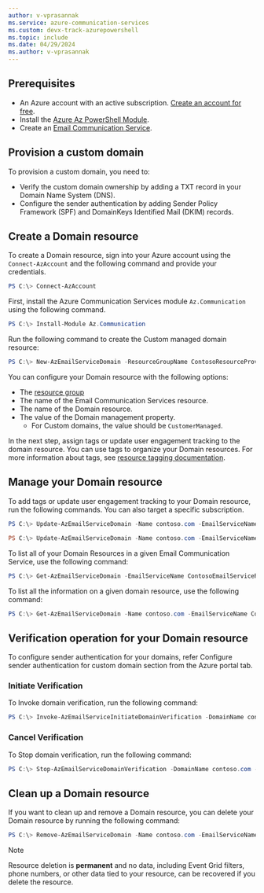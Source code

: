 ```yaml
---
author: v-vprasannak
ms.service: azure-communication-services
ms.custom: devx-track-azurepowershell
ms.topic: include
ms.date: 04/29/2024
ms.author: v-vprasannak
---
```

## Prerequisites

- An Azure account with an active subscription. [Create an account for free](https://azure.microsoft.com/pricing/purchase-options/azure-account?cid=msft_learn).
- Install the [Azure Az PowerShell Module](/powershell/azure/).
- Create an [Email Communication Service](/azure/communication-services/quickstarts/email/create-email-communication-resource).

## Provision a custom domain

To provision a custom domain, you need to:
    
* Verify the custom domain ownership by adding a TXT record in your Domain Name System (DNS).
* Configure the sender authentication by adding Sender Policy Framework (SPF) and DomainKeys Identified Mail (DKIM) records.

## Create a Domain resource

To create a Domain resource, sign into your Azure account using the ```Connect-AzAccount``` and the following command and provide your credentials.

```PowerShell
PS C:\> Connect-AzAccount
```

First, install the Azure Communication Services module ```Az.Communication``` using the following command.

```PowerShell
PS C:\> Install-Module Az.Communication
```

Run the following command to create the Custom managed domain resource:

```PowerShell
PS C:\> New-AzEmailServiceDomain -ResourceGroupName ContosoResourceProvider1 -EmailServiceName ContosoEmailServiceResource1 -Name contoso.com -DomainManagement CustomerManaged
```

You can configure your Domain resource with the following options:

* The [resource group](../../../../azure-resource-manager/management/manage-resource-groups-powershell.md)
* The name of the Email Communication Services resource.
* The name of the Domain resource.
* The value of the Domain management property.
	* For Custom domains, the value should be `CustomerManaged`.

In the next step, assign tags or update user engagement tracking to the domain resource. You can use tags to organize your Domain resources. For more information about tags, see [resource tagging documentation](../../../../azure-resource-manager/management/tag-resources.md).

## Manage your Domain resource

To add tags or update user engagement tracking to your Domain resource, run the following commands. You can also target a specific subscription.

```PowerShell
PS C:\> Update-AzEmailServiceDomain -Name contoso.com -EmailServiceName ContosoEmailServiceResource1 -ResourceGroupName ContosoResourceProvider1 -Tag @{ExampleKey1="ExampleValue1"} -UserEngagementTracking 1

PS C:\> Update-AzEmailServiceDomain -Name contoso.com -EmailServiceName ContosoEmailServiceResource1 -ResourceGroupName ContosoResourceProvider1 -Tag @{ExampleKey1="ExampleValue1"} -UserEngagementTracking 0 -SubscriptionId SubscriptionID
```

To list all of your Domain Resources in a given Email Communication Service, use the following command:

```PowerShell
PS C:\> Get-AzEmailServiceDomain -EmailServiceName ContosoEmailServiceResource1 -ResourceGroupName ContosoResourceProvider1
```

To list all the information on a given domain resource, use the following command:

```PowerShell
PS C:\> Get-AzEmailServiceDomain -Name contoso.com -EmailServiceName ContosoEmailServiceResource1 -ResourceGroupName ContosoResourceProvider1
```

## Verification operation for your Domain resource

To configure sender authentication for your domains, refer Configure sender authentication for custom domain section from the Azure portal tab.

### Initiate Verification

To Invoke domain verification, run the following command:

```PowerShell
PS C:\> Invoke-AzEmailServiceInitiateDomainVerification -DomainName contoso.com -EmailServiceName ContosoEmailServiceResource1 -ResourceGroupName ContosoResourceProvider1 -VerificationType Domain
```

### Cancel Verification

To Stop domain verification, run the following command:

```PowerShell
PS C:\> Stop-AzEmailServiceDomainVerification -DomainName contoso.com -EmailServiceName ContosoEmailServiceResource1 -ResourceGroupName ContosoResourceProvider1 -VerificationType Domain
```

## Clean up a Domain resource

If you want to clean up and remove a Domain resource, you can delete your Domain resource by running the following command:

```PowerShell
PS C:\> Remove-AzEmailServiceDomain -Name contoso.com -EmailServiceName ContosoEmailServiceResource1 -ResourceGroupName ContosoResourceProvider1
```

> [!NOTE]
> Resource deletion is **permanent** and no data, including Event Grid filters, phone numbers, or other data tied to your resource, can be recovered if you delete the resource.
